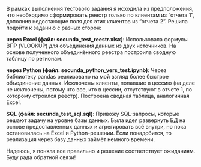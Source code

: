 В рамках выполнения тестового задания я исходила из предположения, что необходимо сформировать реестр только по клиентам из “отчета 1”, 
дополнив недостающие поля для этих клиентов из “отчета 2”. Решила подойти к заданию с разных сторон:

**через Excel (файл: secunda_test_reestr.xlsx)**:
  Использовала формулы ВПР (VLOOKUP) для объединения данных из двух источников.
	На основе полученного объединённого реестра построила сводную таблицу по регионам.

**через Python (файл: secunda_python_vers_test.ipynb)**:
	Через библиотеку pandas реализовано на мой взгляд более быстрое объединение данных.
	Исключены клиенты, попавшие в цессию (на деле не исключены, потому что все, кто в цессии, отсутствуют в отчете 1, по которому строился реестр).
  Построена сводная таблица, аналогичная Excel.

**SQL (файл: secunda_test_sql.sql)**:
	Привожу SQL-запросы, которые решают задачу на уровне базы данных.
  Была идея развернуть БД на основе предоставленных данных и агрегировать всё внутри, но пока остановилась на Excel и Python-решении.
	Если понадобится, то реализация через базу данных займёт немного времени.

 Надеюсь, я поняла все правильно и решение соответствует ожиданиям. Буду рада обратной связи!
